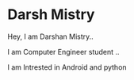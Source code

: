 
# Darsh Mistry

Hey, I am Darshan Mistry..

I am Computer Engineer student ..

I am Intrested in Android and python 
